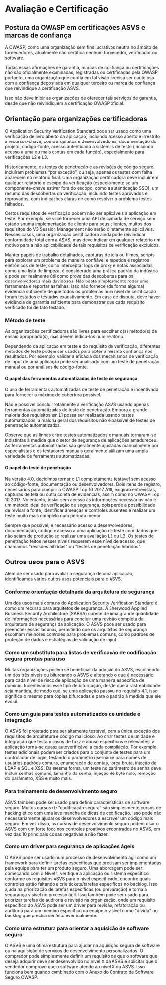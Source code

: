 # Avaliação e Certificação

## Postura da OWASP em certificações ASVS e marcas de confiança

A OWASP, como uma organização sem fins lucrativos neutra no âmbito de fornecedores, atualmente não certifica nenhum fornecedor, verificador ou software.

Todas essas afirmações de garantia, marcas de confiança ou certificações não são oficialmente examinadas, registradas ou certificadas pela OWASP, portanto, uma organização que confia em tal visão precisa ser cautelosa com a confiança depositada em qualquer terceiro ou marca de confiança que reivindique a certificação ASVS.

Isso não deve inibir as organizações de oferecer tais serviços de garantia, desde que não reivindiquem a certificação OWASP oficial.

## Orientação para organizações certificadoras

O Application Security Verification Standard pode ser usado como uma verificação de livro aberto da aplicação, incluindo acesso aberto e irrestrito a recursos-chave, como arquitetos e desenvolvedores, documentação do projeto, código-fonte, acesso autenticado a sistemas de teste (incluindo acesso a uma ou mais contas em cada função), especialmente para verificações L2 e L3.

Historicamente, os testes de penetração e as revisões de código seguro incluíram problemas “por exceção”, ou seja, apenas os testes com falha aparecem no relatório final. Uma organização certificadora deve incluir em qualquer relatório o escopo da verificação (especialmente se um componente-chave estiver fora do escopo, como a autenticação SSO), um resumo das descobertas da verificação, incluindo testes aprovados e reprovados, com indicações claras de como resolver o problema testes falhados.

Certos requisitos de verificação podem não ser aplicáveis à aplicação em teste. Por exemplo, se você fornecer uma API de camada de serviço sem estado snuma implementação de cliente para seus clientes, muitos dos requisitos do V3 Session Management não serão diretamente aplicáveis. Nesses casos, uma organização certificadora ainda pode reivindicar conformidade total com a ASVS, mas deve indicar em qualquer relatório um motivo para a não aplicabilidade de tais requisitos de verificação excluídos.

Manter papéis de trabalho detalhados, capturas de tela ou filmes, scripts para explorar um problema de maneira confiável e repetida e registros eletrônicos de teste, como interceptar logs de proxy e notas associadas, como uma lista de limpeza, é considerado uma prática padrão da indústria e pode ser realmente útil como prova das descobertas para os desenvolvedores mais duvidosos. Não basta simplesmente rodar uma ferramenta e reportar as falhas; isso não fornece (de forma alguma) evidência suficiente de que todos os problemas num nível de certificação foram testados e testados exaustivamente. Em caso de disputa, deve haver evidência de garantia suficiente para demonstrar que cada requisito verificado foi de fato testado.

### Método de teste

As organizações certificadoras são livres para escolher o(s) método(s) de ensaio apropriado(s), mas devem indicá-los num relatório.

Dependendo da aplicação em teste e do requisito de verificação, diferentes métodos de teste podem ser usados para obter a mesma confiança nos resultados. Por exemplo, validar a eficácia dos mecanismos de verificação de input de uma aplicação pode ser analisado com um teste de penetração manual ou por análises de código-fonte.

#### O papel das ferramentas automatizadas de teste de segurança

O uso de ferramentas automatizadas de teste de penetração é incentivado para fornecer o máximo de cobertura possível.

Não é possível concluir totalmente a verificação ASVS usando apenas ferramentas automatizadas de teste de penetração. Embora a grande maioria dos requisitos em L1 possa ser realizada usando testes automatizados, a maioria geral dos requisitos não é passível de testes de penetração automatizados.

Observe que as linhas entre testes automatizados e manuais tornaram-se indistintas à medida que o setor de segurança de aplicações amadureceu. As ferramentas automatizadas são geralmente ajustadas manualmente por especialistas e os testadores manuais geralmente utilizam uma ampla variedade de ferramentas automatizadas.

#### O papel do teste de penetração

Na versão 4.0, decidimos tornar o L1 completamente testável sem acesso ao código-fonte, documentação ou desenvolvedores. Dois itens de registro, necessários para cumprir o OWASP Top 10 2017 A10, exigirão entrevistas, capturas de tela ou outra coleta de evidências, assim como no OWASP Top 10 2017. No entanto, testar sem acesso às informações necessárias não é um método ideal de verificação de segurança, pois perde a possibilidade de revisar a fonte, identificar ameaças e controles ausentes e realizar um teste muito mais completo num período menor.

Sempre que possível, é necessário acesso a desenvolvedores, documentação, código e acesso a uma aplicação de teste com dados que não sejam de produção ao realizar uma avaliação L2 ou L3. Os testes de penetração feitos nesses níveis requerem esse nível de acesso, que chamamos "revisões híbridas" ou "testes de penetração híbridos".

## Outros usos para o ASVS

Além de ser usado para avaliar a segurança de uma aplicação, identificamos vários outros usos potenciais para o ASVS.

### Conforme orientação detalhada da arquitetura de segurança

Um dos usos mais comuns do Application Security Verification Standard é como um recurso para arquitetos de segurança. A Sherwood Applied Business Security Architecture (SABSA) carece de uma grande quantidade de informações necessárias para concluir uma revisão completa da arquitetura de segurança da aplicação. O ASVS pode ser usado para preencher essas lacunas, permitindo que os arquitetos de segurança escolham melhores controles para problemas comuns, como padrões de proteção de dados e estratégias de validação de input.

### Como um substituto para listas de verificação de codificação segura prontas para uso

Muitas organizações podem se beneficiar da adoção do ASVS, escolhendo um dos três níveis ou bifurcando o ASVS e alterando o que é necessário para cada nível de risco de aplicação de uma maneira específica de domínio. Incentivamos esse tipo de bifurcação, desde que a rastreabilidade seja mantida, de modo que, se uma aplicação passou no requisito 4.1, isso significa o mesmo para cópias bifurcadas e para o padrão à medida que ele evolui.

### Como um guia para testes automatizados de unidade e integração

O ASVS foi projetado para ser altamente testável, com a única exceção dos requisitos de arquitetura e código malicioso. Ao criar testes de unidade e integração que testam casos de fuzz e abuso específicos e relevantes, a aplicação torna-se quase autoverificável a cada compilação. Por exemplo, testes adicionais podem ser criados para o conjunto de testes para um controlador de login, testando o parâmetro username para nomes de usuários padrões comuns, enumeração de contas, força bruta, injeção de LDAP e SQL e XSS. Da mesma forma, um teste no parâmetro de senha deve incluir senhas comuns, tamanho da senha, injeção de byte nulo, remoção do parâmetro, XSS e muito mais.

### Para treinamento de desenvolvimento seguro

ASVS também pode ser usado para definir características de software seguro. Muitos cursos de “codificação segura” são simplesmente cursos de hacking ético com uma leve mancha de dicas de codificação. Isso pode não necessariamente ajudar os desenvolvedores a escrever um código mais seguro. Em vez disso, os cursos de desenvolvimento seguro podem usar o ASVS com um forte foco nos controles proativos encontrados no ASVS, em vez das 10 principais coisas negativas a não fazer.

### Como um driver para segurança de aplicações ágeis

O ASVS pode ser usado num processo de desenvolvimento ágil como um framework para definir tarefas específicas que precisam ser implementadas pela equipe para ter um produto seguro. Uma abordagem pode ser: começando com o Nível 1, verifique a aplicação ou sistema específico conforme os requisitos ASVS para o nível especificado, encontre quais controles estão faltando e crie tickets/tarefas específicos no backlog. Isso ajuda na priorização de tarefas específicas (ou preparação) e torna a segurança visível no processo ágil. Isso também pode ser usado para priorizar tarefas de auditoria e revisão na organização, onde um requisito específico do ASVS pode ser um driver para revisão, refatoração ou auditoria para um membro específico da equipe e visível como "dívida" no backlog que precisa ser feito eventualmente.

### Como uma estrutura para orientar a aquisição de software seguro

O ASVS é uma ótima estrutura para ajudar na aquisição segura de software ou na aquisição de serviços de desenvolvimento personalizados. O comprador pode simplesmente definir um requisito de que o software que deseja adquirir deve ser desenvolvido no nível X da ASVS e solicitar que o vendedor comprove que o software atende ao nível X da ASVS. Isso funciona bem quando combinado com o Anexo do Contrato de Software Seguro OWASP.
